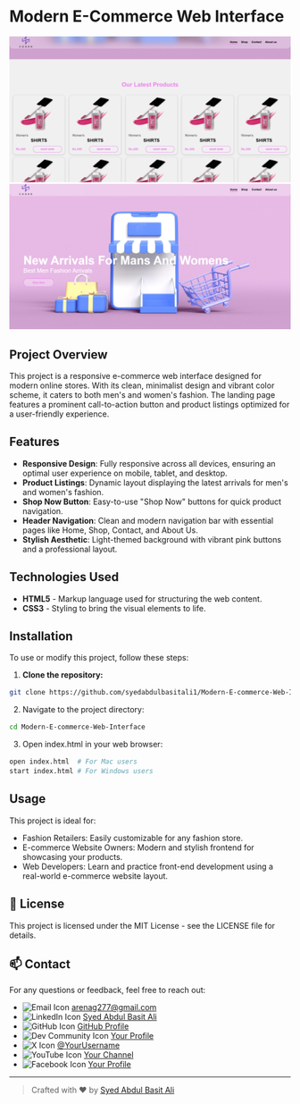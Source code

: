 # Modern E-Commerce Web Interface

![Preview Image](/web-preview-images/7.PNG)  
![Preview Image](/web-preview-images/8.PNG)

## Project Overview

This project is a responsive e-commerce web interface designed for modern online stores. With its clean, minimalist design and vibrant color scheme, it caters to both men's and women's fashion. The landing page features a prominent call-to-action button and product listings optimized for a user-friendly experience.

## Features

- **Responsive Design**: Fully responsive across all devices, ensuring an optimal user experience on mobile, tablet, and desktop.
- **Product Listings**: Dynamic layout displaying the latest arrivals for men's and women's fashion.
- **Shop Now Button**: Easy-to-use "Shop Now" buttons for quick product navigation.
- **Header Navigation**: Clean and modern navigation bar with essential pages like Home, Shop, Contact, and About Us.
- **Stylish Aesthetic**: Light-themed background with vibrant pink buttons and a professional layout.

## Technologies Used

- **HTML5** - Markup language used for structuring the web content.
- **CSS3** - Styling to bring the visual elements to life.

## Installation

To use or modify this project, follow these steps:

1. **Clone the repository:**

```bash
git clone https://github.com/syedabdulbasitali1/Modern-E-commerce-Web-Interface.git
```
2. Navigate to the project directory:
```bash
cd Modern-E-commerce-Web-Interface
```
3. Open index.html in your web browser:
```bash
open index.html  # For Mac users
start index.html # For Windows users
```
## Usage
This project is ideal for:

- Fashion Retailers: Easily customizable for any fashion store.
- E-commerce Website Owners: Modern and stylish frontend for showcasing your products.
- Web Developers: Learn and practice front-end development using a real-world e-commerce website layout.
  
## 📝 License
This project is licensed under the MIT License - see the LICENSE file for details.

## 📫 Contact
For any questions or feedback, feel free to reach out:
- ![Email Icon](https://img.shields.io/badge/Email-%23D14836?style=flat-square&logo=gmail&logoColor=white)    [arenag277@gmail.com](mailto:arenag277@gmail.com) 
- ![LinkedIn Icon](https://img.shields.io/badge/LinkedIn-%230A66C2?style=flat-square&logo=linkedin&logoColor=white) [Syed Abdul Basit Ali](https://www.linkedin.com/in/syedabdulbasitali1) 
- ![GitHub Icon](https://img.shields.io/badge/GitHub-%23121011?style=flat-square&logo=github&logoColor=white) [GitHub Profile](https://github.com/syedabdulbasitali1) 
- ![Dev Community Icon](https://img.shields.io/badge/DevCommunity-%230A0A0A?style=flat-square&logo=dev&logoColor=white) [Your Profile](https://dev.to/syedabdulbasitali) 
- ![X Icon](https://img.shields.io/badge/X-%231DA1F2?style=flat-square&logo=twitter&logoColor=white) [@YourUsername](https://x.com/syedabdulbasitali) 
- ![YouTube Icon](https://img.shields.io/badge/YouTube-%23FF0000?style=flat-square&logo=youtube&logoColor=white) [Your Channel](https://www.youtube.com/channel/yourchannelid) 
- ![Facebook Icon](https://img.shields.io/badge/Facebook-%231877F2?style=flat-square&logo=facebook&logoColor=white) [Your Profile](https://www.facebook.com/syedabdulbasitali) 


---

> Crafted with ❤️ by [Syed Abdul Basit Ali](https://github.com/syedabdulbasitali1)
